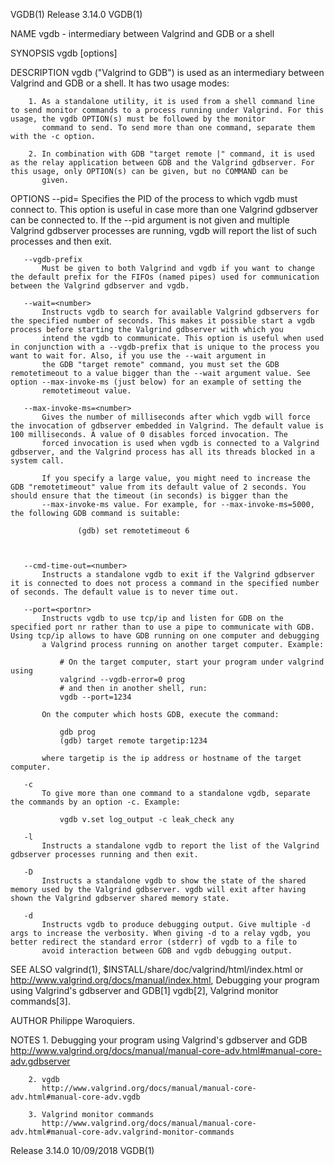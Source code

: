 VGDB(1)                                                                                         Release 3.14.0                                                                                        VGDB(1)



NAME
       vgdb - intermediary between Valgrind and GDB or a shell

SYNOPSIS
       vgdb [options]

DESCRIPTION
       vgdb ("Valgrind to GDB") is used as an intermediary between Valgrind and GDB or a shell. It has two usage modes:

        1. As a standalone utility, it is used from a shell command line to send monitor commands to a process running under Valgrind. For this usage, the vgdb OPTION(s) must be followed by the monitor
           command to send. To send more than one command, separate them with the -c option.

        2. In combination with GDB "target remote |" command, it is used as the relay application between GDB and the Valgrind gdbserver. For this usage, only OPTION(s) can be given, but no COMMAND can be
           given.

OPTIONS
       --pid=<number>
           Specifies the PID of the process to which vgdb must connect to. This option is useful in case more than one Valgrind gdbserver can be connected to. If the --pid argument is not given and
           multiple Valgrind gdbserver processes are running, vgdb will report the list of such processes and then exit.

       --vgdb-prefix
           Must be given to both Valgrind and vgdb if you want to change the default prefix for the FIFOs (named pipes) used for communication between the Valgrind gdbserver and vgdb.

       --wait=<number>
           Instructs vgdb to search for available Valgrind gdbservers for the specified number of seconds. This makes it possible start a vgdb process before starting the Valgrind gdbserver with which you
           intend the vgdb to communicate. This option is useful when used in conjunction with a --vgdb-prefix that is unique to the process you want to wait for. Also, if you use the --wait argument in
           the GDB "target remote" command, you must set the GDB remotetimeout to a value bigger than the --wait argument value. See option --max-invoke-ms (just below) for an example of setting the
           remotetimeout value.

       --max-invoke-ms=<number>
           Gives the number of milliseconds after which vgdb will force the invocation of gdbserver embedded in Valgrind. The default value is 100 milliseconds. A value of 0 disables forced invocation. The
           forced invocation is used when vgdb is connected to a Valgrind gdbserver, and the Valgrind process has all its threads blocked in a system call.

           If you specify a large value, you might need to increase the GDB "remotetimeout" value from its default value of 2 seconds. You should ensure that the timeout (in seconds) is bigger than the
           --max-invoke-ms value. For example, for --max-invoke-ms=5000, the following GDB command is suitable:

                   (gdb) set remotetimeout 6



       --cmd-time-out=<number>
           Instructs a standalone vgdb to exit if the Valgrind gdbserver it is connected to does not process a command in the specified number of seconds. The default value is to never time out.

       --port=<portnr>
           Instructs vgdb to use tcp/ip and listen for GDB on the specified port nr rather than to use a pipe to communicate with GDB. Using tcp/ip allows to have GDB running on one computer and debugging
           a Valgrind process running on another target computer. Example:

               # On the target computer, start your program under valgrind using
               valgrind --vgdb-error=0 prog
               # and then in another shell, run:
               vgdb --port=1234

           On the computer which hosts GDB, execute the command:

               gdb prog
               (gdb) target remote targetip:1234

           where targetip is the ip address or hostname of the target computer.

       -c
           To give more than one command to a standalone vgdb, separate the commands by an option -c. Example:

               vgdb v.set log_output -c leak_check any

       -l
           Instructs a standalone vgdb to report the list of the Valgrind gdbserver processes running and then exit.

       -D
           Instructs a standalone vgdb to show the state of the shared memory used by the Valgrind gdbserver. vgdb will exit after having shown the Valgrind gdbserver shared memory state.

       -d
           Instructs vgdb to produce debugging output. Give multiple -d args to increase the verbosity. When giving -d to a relay vgdb, you better redirect the standard error (stderr) of vgdb to a file to
           avoid interaction between GDB and vgdb debugging output.

SEE ALSO
       valgrind(1), $INSTALL/share/doc/valgrind/html/index.html or http://www.valgrind.org/docs/manual/index.html, Debugging your program using Valgrind's gdbserver and GDB[1] vgdb[2], Valgrind monitor
       commands[3].

AUTHOR
       Philippe Waroquiers.

NOTES
        1. Debugging your program using Valgrind's gdbserver and GDB
           http://www.valgrind.org/docs/manual/manual-core-adv.html#manual-core-adv.gdbserver

        2. vgdb
           http://www.valgrind.org/docs/manual/manual-core-adv.html#manual-core-adv.vgdb

        3. Valgrind monitor commands
           http://www.valgrind.org/docs/manual/manual-core-adv.html#manual-core-adv.valgrind-monitor-commands



Release 3.14.0                                                                                    10/09/2018                                                                                          VGDB(1)
